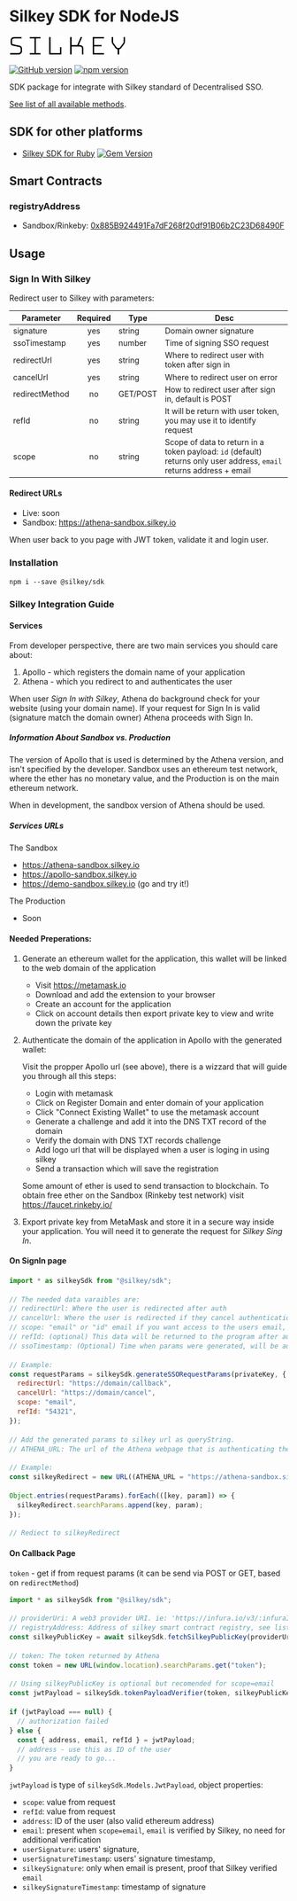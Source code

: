 # Silkey SDK for NodeJS

![Silkey Logo](https://raw.githubusercontent.com/Silkey-Team/brand/master/silkey-word-black.png)

[![GitHub version](https://badge.fury.io/gh/Silkey-Team%2Fsilkey-sdk.svg)](https://badge.fury.io/gh/Silkey-Team%2Fsilkey-sdk)
[![npm version](https://badge.fury.io/js/%40silkey%2Fsdk.svg)](https://badge.fury.io/js/%40silkey%2Fsdk)

SDK package for integrate with Silkey standard of Decentralised SSO.

[See list of all available methods](./DOCS.md).

## SDK for other platforms

- [Silkey SDK for Ruby](https://rubygems.org/gems/silkey-sdk) [![Gem Version](https://badge.fury.io/rb/silkey-sdk.svg)](https://badge.fury.io/rb/silkey-sdk)

## Smart Contracts

### registryAddress
- Sandbox/Rinkeby: [0x885B924491Fa7dF268f20df91B06b2C23D68490F](https://rinkeby.etherscan.io/address/0x885B924491Fa7dF268f20df91B06b2C23D68490F)

## Usage

### Sign In With Silkey

Redirect user to Silkey with parameters:

| Parameter        | Required  | Type     | Desc 
| ---------------- |:---------:| -------- | ----- 
| signature        | yes       | string   | Domain owner signature
| ssoTimestamp     | yes       | number   | Time of signing SSO request
| redirectUrl      | yes       | string   | Where to redirect user with token after sign in
| cancelUrl        | yes       | string   | Where to redirect user on error
| redirectMethod   | no        | GET/POST | How to redirect user after sign in, default is POST
| refId            | no        | string   | It will be return with user token, you may use it to identify request
| scope            | no        | string   | Scope of data to return in a token payload: `id` (default) returns only user address, `email` returns address + email


#### Redirect URLs

- Live: soon
- Sandbox: https://athena-sandbox.silkey.io


When user back to you page with JWT token, validate it and login user.

### Installation

```shell script
npm i --save @silkey/sdk
```

### Silkey Integration Guide

#### Services

From developer perspective, there are two main services you should care about:
1. Apollo - which registers the domain name of your application
2. Athena - which you redirect to and authenticates the user

When user *Sign In with Silkey*, Athena do background check for your website (using your domain name).
If your request for Sign In is valid (signature match the domain owner) Athena proceeds with Sign In.

##### Information About Sandbox vs. Production

The version of Apollo that is used is determined by the Athena version, and isn't specified by the developer.
Sandbox uses an ethereum test network, where the ether has no monetary value, and the Production is on the main ethereum network.

When in development, the sandbox version of Athena should be used.

##### Services URLs

The Sandbox 
- https://athena-sandbox.silkey.io
- https://apollo-sandbox.silkey.io
- https://demo-sandbox.silkey.io (go and try it!)

The Production
- Soon

#### Needed Preperations:

1. Generate an ethereum wallet for the application, this wallet will be linked to the web domain of the application

    - Visit https://metamask.io
    - Download and add the extension to your browser
    - Create an account for the application
    - Click on account details then export private key to view and write down the private key
    
1. Authenticate the domain of the application in Apollo with the generated wallet:

   Visit the propper Apollo url (see above), there is a wizzard that will guide you through all this steps:
    - Login with metamask
    - Click on Register Domain and enter domain of your application
    - Click "Connect Existing Wallet" to use the metamask account
    - Generate a challenge and add it into the DNS TXT record of the domain
    - Verify the domain with DNS TXT records challenge
    - Add logo url that will be displayed when a user is loging in using silkey
    - Send a transaction which will save the registration

    Some amount of ether is used to send transaction to blockchain.
    To obtain free ether on the Sandbox (Rinkeby test network) visit https://faucet.rinkeby.io/
    
3.  Export private key from MetaMask and store it in a secure way inside your application. You will need it to generate the request for *Silkey Sing In*.

#### On SignIn page

```javascript
import * as silkeySdk from "@silkey/sdk";

// The needed data varaibles are:
// redirectUrl: Where the user is redirected after auth
// cancelUrl: Where the user is redirected if they cancel authentication
// scope: "email" or "id" email if you want access to the users email, otherwise id
// refId: (optional) This data will be returned to the program after authentication, and can be used to track previous actions before signup
// ssoTimestamp: (Optional) Time when params were generated, will be automatically generated if not present

// Example:
const requestParams = silkeySdk.generateSSORequestParams(privateKey, {
  redirectUrl: "https://domain/callback",
  cancelUrl: "https://domain/cancel",
  scope: "email",
  refId: "54321",
});

// Add the generated params to silkey url as queryString.
// ATHENA_URL: The url of the Athena webpage that is authenticating the user

// Example:
const silkeyRedirect = new URL((ATHENA_URL = "https://athena-sandbox.silkey.io"));

Object.entries(requestParams).forEach(([key, param]) => {
  silkeyRedirect.searchParams.append(key, param);
});

// Rediect to silkeyRedirect
```

#### On Callback Page 

`token` - get if from request params (it can be send via POST or GET, based on `redirectMethod`) 

```javascript
import * as silkeySdk from "@silkey/sdk";

// providerUri: A web3 provider URI. ie: 'https://infura.io/v3/:infuraId' register at infura.io to get infuraId
// registryAddress: Address of silkey smart contract registry, see list of addresses in the registryAddress section of README.md
const silkeyPublicKey = await silkeySdk.fetchSilkeyPublicKey(providerUri, registryAddress);

// token: The token returned by Athena
const token = new URL(window.location).searchParams.get("token");

// Using silkeyPublicKey is optional but recomended for scope=email
const jwtPayload = silkeySdk.tokenPayloadVerifier(token, silkeyPublicKey);

if (jwtPayload === null) {
  // authorization failed
} else {
  const { address, email, refId } = jwtPayload;
  // address - use this as ID of the user
  // you are ready to go...
}
```

`jwtPayload` is type of `silkeySdk.Models.JwtPayload`, object properties:

- `scope`: value from request
- `refId`: value from request
- `address`: ID of the user (also valid ethereum address)
- `email`: present when `scope=email`, `email` is verified by Silkey, no need for additional verification
- `userSignature`: users' signature, 
- `userSignatureTimestamp`: users' signature timestamp, 
- `silkeySignature`: only when email is present, proof that Silkey verified `email`
- `silkeySignatureTimestamp`: timestamp of signature
